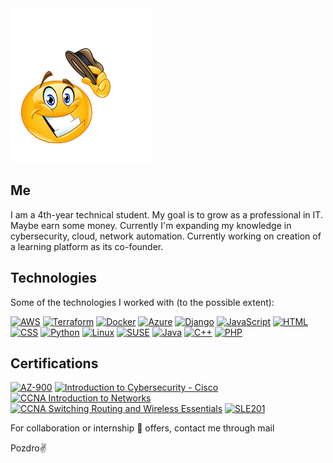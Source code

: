 <img src="Howdy.png" alt="Howdy">

## Me
I am a 4th-year technical student. My goal is to grow as a professional in IT. Maybe earn some money.
Currently I'm expanding my knowledge in cybersecurity, cloud, network automation. Currently working on creation of a learning platform as its co-founder.

## Technologies
Some of the technologies I worked with (to the possible extent):

[![AWS](https://img.shields.io/badge/AWS-232F3E?style=flat&logo=amazon-aws&logoColor=white)](https://aws.amazon.com)
[![Terraform](https://img.shields.io/badge/Terraform-7B42B6?style=flat&logo=terraform&logoColor=white)](https://www.terraform.io)
[![Docker](https://img.shields.io/badge/Docker-2496ED?style=flat&logo=docker&logoColor=white)](https://www.docker.com)
[![Azure](https://img.shields.io/badge/Azure-0089D6?style=flat&logo=microsoft-azure&logoColor=white)](https://azure.microsoft.com)
[![Django](https://img.shields.io/badge/Django-092E20?style=flat&logo=django&logoColor=white)](https://www.djangoproject.com)
[![JavaScript](https://img.shields.io/badge/JavaScript-F7DF1E?style=flat&logo=javascript&logoColor=black)](https://developer.mozilla.org/en-US/docs/Web/JavaScript)
[![HTML](https://img.shields.io/badge/HTML-E34F26?style=flat&logo=html5&logoColor=white)](https://developer.mozilla.org/en-US/docs/Web/HTML)
[![CSS](https://img.shields.io/badge/CSS-1572B6?style=flat&logo=css3&logoColor=white)](https://developer.mozilla.org/en-US/docs/Web/CSS)
[![Python](https://img.shields.io/badge/Python-3776AB?style=flat&logo=python&logoColor=white)](https://www.python.org)
[![Linux](https://img.shields.io/badge/Linux-FCC624?style=flat&logo=linux&logoColor=black)](https://www.kernel.org)
[![SUSE](https://img.shields.io/badge/SUSE-3E9E3E?style=flat&logo=suse&logoColor=white)](https://www.suse.com)
[![Java](https://img.shields.io/badge/java-%23ED8B00.svg?style=flat&logo=openjdk&logoColor=white)](https://www.oracle.com/java)
[![C++](https://img.shields.io/badge/C%2B%2B-00599C?style=flat&logo=c%2B%2B&logoColor=white)](https://isocpp.org)
[![PHP](https://img.shields.io/badge/PHP-777BB4?style=flat&logo=php&logoColor=white)](https://www.php.net)

## Certifications

[![AZ-900](https://img.shields.io/badge/AZ--900-0078D4?style=flat&logo=microsoft-azure&logoColor=white)](https://learn.microsoft.com/en-us/certifications/azure-fundamentals)
[![Introduction to Cybersecurity - Cisco](https://img.shields.io/badge/Introduction%20to%20Cybersecurity-003B5C?style=flat&logo=cisco&logoColor=white)](https://www.netacad.com/courses/introduction-to-cybersecurity)
[![CCNA Introduction to Networks](https://img.shields.io/badge/CCNA%20Intro%20to%20Networks-006D8C?style=flat&logo=cisco&logoColor=white)](https://www.netacad.com/courses/networking/ccna-introduction-networks)
[![CCNA Switching Routing and Wireless Essentials](https://img.shields.io/badge/CCNA%20Switching%20Routing%20and%20Wireless%20Essentials-006D8C?style=flat&logo=cisco&logoColor=white)](https://www.netacad.com/courses/networking/ccna-switching-routing-wireless-essentials)
[![SLE201](https://img.shields.io/badge/SLE201-4B92DB?style=flat&logo=suse&logoColor=white)]([https://www.suse.com/certification/sle-201](https://www.suse.com/training/course/sle201v15/))
  

For collaboration or internship 👀 offers, contact me through mail

Pozdro✌️
